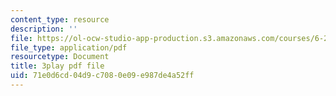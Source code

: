 ```yaml
---
content_type: resource
description: ''
file: https://ol-ocw-studio-app-production.s3.amazonaws.com/courses/6-262-discrete-stochastic-processes-spring-2011/71e0d6cd04d9c7080e09e987de4a52ff_k2PjTm1JyuI.pdf
file_type: application/pdf
resourcetype: Document
title: 3play pdf file
uid: 71e0d6cd-04d9-c708-0e09-e987de4a52ff
---
```

